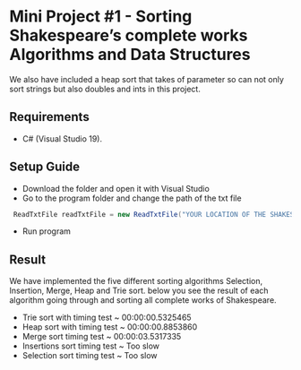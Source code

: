 # Mini Project #1 - Sorting Shakespeare’s complete works Algorithms and Data Structures

We also have included a heap sort that takes <T> of parameter so can not only sort strings but also doubles and ints in this project.

## Requirements 

- C# (Visual Studio 19).


## Setup Guide
- Download the folder and open it with Visual Studio
- Go to the program folder and change the path of the txt file 

```c#
 ReadTxtFile readTxtFile = new ReadTxtFile("YOUR LOCATION OF THE SHAKESPEARE TEXT DOKUMENT");
```
- Run program

## Result

We have implemented the five different sorting algorithms Selection, Insertion, Merge, Heap and Trie sort. below you see the result of each algorithm going through and sorting all complete works of Shakespeare.

- Trie sort with timing test ~ 00:00:00.5325465
- Heap sort with timing test ~ 00:00:00.8853860
- Merge sort timing test ~ 00:00:03.5317335
- Insertions sort timing test ~ Too slow 
- Selection sort timing test ~ Too slow
